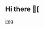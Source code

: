 ## Hi there 👋[
[img](https://preview.redd.it/gimme-yo-funny-haha-edgerunners-images-or-just-normal-v0-pmjh5juq7qid1.jpeg?width=640&crop=smart&auto=webp&s=94ea82a93619ffed5ed59013096e3e73eea99a7e)
<!--

**Here are some ideas to get you started:**

🙋‍♀️ A short introduction - what is your organization all about?
🌈 Contribution guidelines - how can the community get involved?
👩‍💻 Useful resources - where can the community find your docs? Is there anything else the community should know?
🍿 Fun facts - what does your team eat for breakfast?
🧙 Remember, you can do mighty things with the power of [Markdown](https://docs.github.com/github/writing-on-github/getting-started-with-writing-and-formatting-on-github/basic-writing-and-formatting-syntax)
-->
